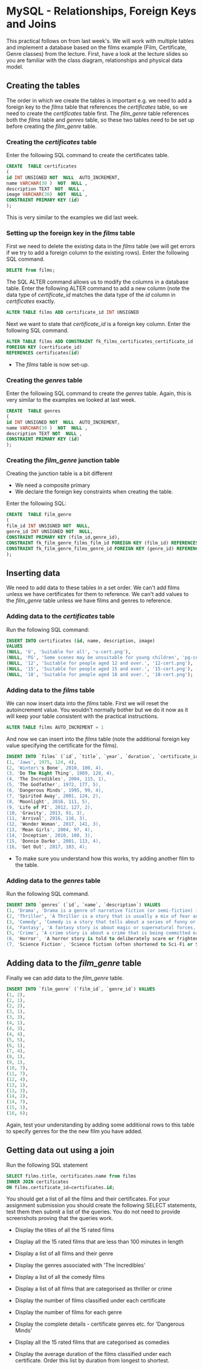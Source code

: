 # MySQL - Relationships, Foreign Keys and Joins
This practical follows on from last week's. We will work with multiple tables and  implement a database based on the films example (Film, Certificate, Genre classes) from the lecture. First, have a look at the lecture slides so you are familiar with the class diagram, relationships and physical data model.

## Creating the tables
The order in which we create the tables is important e.g. we need to add a foreign key to the *films* table that references the *certificates* table, so we need to create the *certificates* table first.  The *film_genre* table references both the *films* table and *genres* table, so these two tables need to be set up before creating the *film_genre* table.

### Creating the *certificates* table
Enter the following SQL command to create the certificates table.

```sql
CREATE  TABLE certificates
(
id INT UNSIGNED NOT  NULL  AUTO_INCREMENT,
name VARCHAR(30 )  NOT  NULL ,
description TEXT  NOT  NULL ,
image VARCHAR(30)  NOT  NULL ,
CONSTRAINT PRIMARY KEY (id)
);
```

This is very similar to the examples we did last week.

### Setting up the foreign key in the *films* table
First we need to delete the existing data in the *films* table (we will get errors if we try to add a foreign column to the existing rows). Enter the following SQL command.

```sql
DELETE from films;
```

The SQL ALTER command allows us to modify the columns in a database table. Enter the following ALTER command to add a new column (note the data type of *certificate_id* matches the data type of the *id* column in *certificates* exactly.

```sql
ALTER TABLE films ADD certificate_id INT UNSIGNED
```

Next we want to state that *certificate_id* is a foreign key column. Enter the following SQL command.

```sql
ALTER TABLE films ADD CONSTRAINT fk_films_certificates_certificate_id
FOREIGN KEY (certificate_id)
REFERENCES certificates(id)
```
* The *films* table is now set-up.

### Creating the *genres* table
Enter the following SQL command to create the *genres* table. Again, this is very similar to the examples we looked at last week.

```sql
CREATE  TABLE genres
(
id INT UNSIGNED NOT  NULL  AUTO_INCREMENT,
name VARCHAR(30 )  NOT  NULL ,
description TEXT NOT  NULL ,
CONSTRAINT PRIMARY KEY (id)
);

```

### Creating the *film_genre* junction table
Creating the junction table is a bit different
* We need a composite primary
* We declare the foreign key constraints when creating the table.

Enter the following SQL:

```sql
CREATE  TABLE film_genre
(
film_id INT UNSIGNED NOT  NULL,
genre_id INT UNSIGNED NOT  NULL,
CONSTRAINT PRIMARY KEY (film_id,genre_id),
CONSTRAINT fk_film_genre_films_film_id FOREIGN KEY (film_id) REFERENCES films(id),
CONSTRAINT fk_film_genre_films_genre_id FOREIGN KEY (genre_id) REFERENCES genres(id)      
);

```
## Inserting data
We need to add data to these tables in a set order. We can't add films unless we have certificates for them to reference. We can't add values to the *film_genre* table unless we have films and genres to reference.

### Adding data to the *certificates* table
Run the following SQL command:

```sql
INSERT INTO certificates (id, name, description, image)
VALUES
(NULL, 'U', 'Suitable for all', 'u-cert.png'),
(NULL, 'PG', 'Some scenes may be unsuitable for young children', 'pg-cert.png'),
(NULL, '12', 'Suitable for people aged 12 and over.', '12-cert.png'),
(NULL, '15', 'Suitable for people aged 15 and over.', '15-cert.png'),
(NULL, '18', 'Suitable for people aged 18 and over.', '18-cert.png');
```

### Adding data to the *films* table
We can now insert data into the *films* table.
First we will reset the autoincrement value. You wouldn't normally bother but we do it now as it will keep your table consistent with the practical instructions.

```sql
ALTER TABLE films AUTO_INCREMENT = 1
```

And now we can insert into the *films* table (note the additional foreign key value specifying the certificate for the films).

```sql
INSERT INTO `films` (`id`, `title`, `year`, `duration`, `certificate_id`) VALUES
(1, 'Jaws', 1975, 124, 4),
(2, 'Winter\'s Bone', 2010, 100, 4),
(3, 'Do The Right Thing', 1989, 120, 4),
(4, 'The Incredibles', 2004, 115, 1),
(5, 'The Godfather', 1972, 177, 5),
(6, 'Dangerous Minds', 1995, 99, 4),
(7, 'Spirited Away', 2001, 124, 2),
(8, 'Moonlight', 2016, 111, 5),
(9, 'Life of PI', 2012, 127, 2),
(10, 'Gravity', 2013, 91, 3),
(11, 'Arrival', 2016, 116, 3),
(12, 'Wonder Woman', 2017, 141, 3),
(13, 'Mean Girls', 2004, 97, 4),
(14, 'Inception', 2010, 108, 3),
(15, 'Donnie Darko', 2001, 113, 4),
(16, 'Get Out', 2017, 103, 4);
```
* To make sure you understand how this works, try adding another film to the table.

### Adding data to the *genres* table
Run the following SQL command.

```sql
INSERT INTO `genres` (`id`, `name`, `description`) VALUES
(1, 'Drama', 'Drama is a genre of narrative fiction (or semi-fiction) intended to be more serious than humorous in tone, focusing on in-depth development of realistic characters who must deal with realistic emotional struggles.'),
(2, 'Thriller', 'A Thriller is a story that is usually a mix of fear and excitement. It has traits from the suspense genre and often from the action, adventure or mystery genres, but the level of terror makes it borderline horror fiction at times as well. '),
(3, 'Comedy', 'Comedy is a story that tells about a series of funny or comical events, intended to make the audience laugh.'),
(4, 'Fantasy', 'A fantasy story is about magic or supernatural forces, rather than technology, though it often is made to include elements of other genres, such as science fiction elements, if it happens to take place in a modern or future era.'),
(5, 'Crime', 'A crime story is about a crime that is being committed or was committed. It can also be an account of a criminal\'s life. It often falls into the action or adventure genres.'),
(6, 'Horror', 'A horror story is told to deliberately scare or frighten the audience, through suspense, violence or shock.'),
(7, 'Science Fiction', 'Science fiction (often shortened to Sci-Fi or SF) is a genre of speculative fiction, typically dealing with imaginative concepts such as advanced science and technology, spaceflight, time travel, and extraterrestrial life. ');
```

## Adding data to the *film_genre* table
Finally we can add data to the *film_genre* table.

```sql
INSERT INTO `film_genre` (`film_id`, `genre_id`) VALUES
(1, 2),
(2, 1),
(2, 2),
(3, 1),
(3, 3),
(4, 1),
(4, 3),
(4, 4),
(5, 5),
(6, 1),
(7, 4),
(8, 1),
(9, 1),
(10, 7),
(11, 7),
(12, 4),
(13, 1),
(13, 3),
(14, 2),
(14, 7),
(15, 1),
(16, 6);
```
Again, test your understanding by adding some additional rows to this table to specify genres for the the new film you have added.

## Getting data out using a join
Run the following SQL statement

```sql
SELECT films.title, certificates.name from films
INNER JOIN certificates
ON films.certificate_id=certificates.id;
```
You should get a list of all the films and their certificates. For your assignment submission you should create the following SELECT statements, test them then submit a list of the queries. You do not need to provide screenshots proving that the queries work. 
* Display the titles of all the 15 rated films

* Display all the 15 rated films that are less than 100 minutes in length

* Display a list of all films and their genre

* Display the genres associated with 'The Incredibles'

* Display a list of all the comedy films

* Display a list of all films that are categorised as thriller or crime

* Display the number of films classified under each certificate

* Display the number of films for each genre

* Display the complete details - certificate genres etc. for 'Dangerous Minds'


* Display all the 15 rated films that are categorised as comedies

* Display the average duration of the films classified under each certificate. Order this list by duration from longest to shortest.






